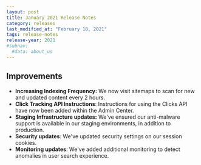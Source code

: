```yaml
---
layout: post
title: January 2021 Release Notes
category: releases
last_modified_at: "February 18, 2021"
tags: release-notes
release-year: 2021
#subnav:
  #data: about_us
---
```


## Improvements

* **Increasing Indexing Frequency:** We now visit sitemaps to scan for new and updated content every 2 hours.
* **Click Tracking API Instructions**: Instructions for using the Clicks API have now been added within the Admin Center.
* **Staging Infrastructure updates:** We've ensured our anti-malware support is available in our staging environments, in addition to production.
* **Security updates**: We've updated security settings on our session cookies.
* **Monitoring updates**: We've added additional monitoring to detect anomalies in user search experience.
